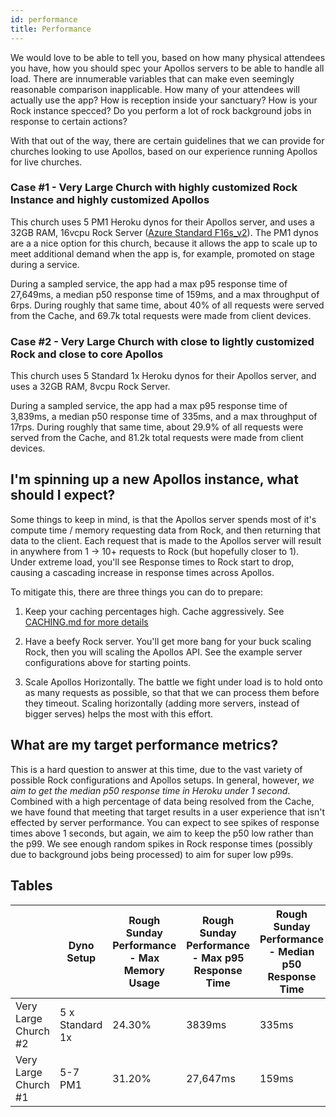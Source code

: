 ```yaml
---
id: performance
title: Performance
---
```


We would love to be able to tell you, based on how many physical attendees you have, how you should spec your Apollos servers to be able to handle all load. There are innumerable variables that can make even seemingly reasonable comparison inapplicable. How many of your attendees will actually use the app? How is reception inside your sanctuary? How is your Rock instance specced? Do you perform a lot of rock background jobs in response to certain actions?

With that out of the way, there are certain guidelines that we can provide for churches looking to use Apollos, based on our experience running Apollos for live churches.

### Case #1 - Very Large Church with highly customized Rock Instance and highly customized Apollos

This church uses 5 PM1 Heroku dynos for their Apollos server, and uses a 32GB RAM, 16vcpu Rock Server ([Azure Standard F16s_v2](https://docs.microsoft.com/en-us/azure/virtual-machines/windows/sizes-compute)). The PM1 dynos are a a nice option for this church, because it allows the app to scale up to meet additional demand when the app is, for example, promoted on stage during a service.

During a sampled service, the app had a max p95 response time of 27,649ms, a median p50 response time of 159ms, and a max throughput of 6rps. During roughly that same time, about 40% of all requests were served from the Cache, and 69.7k total requests were made from client devices.

### Case #2 - Very Large Church with close to lightly customized Rock and close to core Apollos

This church uses 5 Standard 1x Heroku dynos for their Apollos server, and uses a 32GB RAM, 8vcpu Rock Server.

During a sampled service, the app had a max p95 response time of 3,839ms, a median p50 response time of 335ms, and a max throughput of 17rps. During roughly that same time, about 29.9% of all requests were served from the Cache, and 81.2k total requests were made from client devices.

## I'm spinning up a new Apollos instance, what should I expect?

Some things to keep in mind, is that the Apollos server spends most of it's compute time / memory requesting data from Rock, and then returning that data to the client. Each request that is made to the Apollos server will result in anywhere from 1 -> 10+ requests to Rock (but hopefully closer to 1). Under extreme load, you'll see Response times to Rock start to drop, causing a cascading increase in response times across Apollos.

To mitigate this, there are three things you can do to prepare:

1. Keep your caching percentages high. Cache aggressively. See [CACHING.md for more details](./CACHING.md.)

2. Have a beefy Rock server. You'll get more bang for your buck scaling Rock, then you will scaling the Apollos API. See the example server configurations above for starting points.

3. Scale Apollos Horizontally. The battle we fight under load is to hold onto as many requests as possible, so that that we can process them before they timeout. Scaling horizontally (adding more servers, instead of bigger serves) helps the most with this effort.

## What are my target performance metrics?

This is a hard question to answer at this time, due to the vast variety of possible Rock configurations and Apollos setups. In general, however, _we aim to get the median p50 response time in Heroku under 1 second_. Combined with a high percentage of data being resolved from the Cache, we have found that meeting that target results in a user experience that isn't effected by server performance. You can expect to see spikes of response times above 1 seconds, but again, we aim to keep the p50 low rather than the p99. We see enough random spikes in Rock response times (possibly due to background jobs being processed) to aim for super low p99s.

## Tables

|                      | Dyno Setup      | Rough Sunday Performance - Max Memory Usage | Rough Sunday Performance - Max p95 Response Time | Rough Sunday Performance - Median p50 Response Time | Rough Sunday Performance - Max Throughput | Rough Sunday Performance - Hit Ratio | Rough Sunday Performance - Cache Coverage | Rough Sunday Performance - Total Requests | Rough Sunday Peformance - Cache Misses + Passes | Rock Server Memory | Rock Server CPU | Rock Server Description |
| -------------------- | --------------- | ------------------------------------------- | ------------------------------------------------ | --------------------------------------------------- | ----------------------------------------- | ------------------------------------ | ----------------------------------------- | ----------------------------------------- | ----------------------------------------------- | ------------------ | --------------- | ----------------------- |
| Very Large Church #2 | 5 x Standard 1x | 24.30%                                      | 3839ms                                           | 335ms                                               | 17rps                                     | 29.97%                               | 39.28%                                    | 81.2k                                     | 72.4k                                           | 32 GB              | 8 vcpus         |                         |
| Very Large Church #1 | 5-7 PM1         | 31.20%                                      | 27,647ms                                         | 159ms                                               | 6rps                                      | 41.19%                               | 55.54%                                    | 69.7k                                     | 50.9k                                           | 32 GB              | 16 vcpus        | Azure Standard F16s_v2  |

